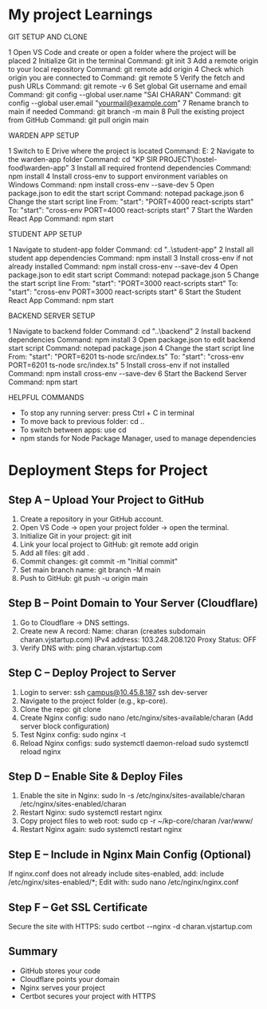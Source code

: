 # My project Learnings 
GIT SETUP AND CLONE

1  Open VS Code and create or open a folder where the project will be placed
2  Initialize Git in the terminal
   Command: git init
3  Add a remote origin to your local repository
   Command: git remote add origin <your-repo-url>
4  Check which origin you are connected to
   Command: git remote
5  Verify the fetch and push URLs
   Command: git remote -v
6  Set global Git username and email
   Command: git config --global user.name "SAI CHARAN"
   Command: git config --global user.email "yourmail@example.com"
7  Rename branch to main if needed
   Command: git branch -m main
8  Pull the existing project from GitHub
   Command: git pull origin main

WARDEN APP SETUP

1  Switch to E Drive where the project is located
   Command: E:
2  Navigate to the warden-app folder
   Command: cd "KP SIR PROJECT\hostel-food\warden-app"
3  Install all required frontend dependencies
   Command: npm install
4  Install cross-env to support environment variables on Windows
   Command: npm install cross-env --save-dev
5  Open package.json to edit the start script
   Command: notepad package.json
6  Change the start script line
   From: "start": "PORT=4000 react-scripts start"
   To:   "start": "cross-env PORT=4000 react-scripts start"
7  Start the Warden React App
   Command: npm start

STUDENT APP SETUP

1  Navigate to student-app folder
   Command: cd "..\student-app"
2  Install all student app dependencies
   Command: npm install
3  Install cross-env if not already installed
   Command: npm install cross-env --save-dev
4  Open package.json to edit start script
   Command: notepad package.json
5  Change the start script line
   From: "start": "PORT=3000 react-scripts start"
   To:   "start": "cross-env PORT=3000 react-scripts start"
6  Start the Student React App
   Command: npm start

BACKEND SERVER SETUP

1  Navigate to backend folder
   Command: cd "..\backend"
2  Install backend dependencies
   Command: npm install
3  Open package.json to edit backend start script
   Command: notepad package.json
4  Change the start script line
   From: "start": "PORT=6201 ts-node src/index.ts"
   To:   "start": "cross-env PORT=6201 ts-node src/index.ts"
5  Install cross-env if not installed
   Command: npm install cross-env --save-dev
6  Start the Backend Server
   Command: npm start

HELPFUL COMMANDS

- To stop any running server: press Ctrl + C in terminal
- To move back to previous folder: cd ..
- To switch between apps: use cd <folder-name>
- npm stands for Node Package Manager, used to manage dependencies




# Deployment Steps for Project

## Step A – Upload Your Project to GitHub
1. Create a repository in your GitHub account.
2. Open VS Code → open your project folder → open the terminal.
3. Initialize Git in your project:
   git init
4. Link your local project to GitHub:
   git remote add origin <repo-url>
5. Add all files:
   git add .
6. Commit changes:
   git commit -m "Initial commit"
7. Set main branch name:
   git branch -M main
8. Push to GitHub:
   git push -u origin main

## Step B – Point Domain to Your Server (Cloudflare)
1. Go to Cloudflare → DNS settings.
2. Create new A record:
   Name: charan (creates subdomain charan.vjstartup.com)
   IPv4 address: 103.248.208.120
   Proxy Status: OFF
3. Verify DNS with:
   ping charan.vjstartup.com

## Step C – Deploy Project to Server
1. Login to server:
   ssh campus@10.45.8.187
   ssh dev-server
2. Navigate to the project folder (e.g., kp-core).
3. Clone the repo:
   git clone <repo-url>
4. Create Nginx config:
   sudo nano /etc/nginx/sites-available/charan
   (Add server block configuration)
5. Test Nginx config:
   sudo nginx -t
6. Reload Nginx configs:
   sudo systemctl daemon-reload
   sudo systemctl reload nginx

## Step D – Enable Site & Deploy Files
1. Enable the site in Nginx:
   sudo ln -s /etc/nginx/sites-available/charan /etc/nginx/sites-enabled/charan
2. Restart Nginx:
   sudo systemctl restart nginx
3. Copy project files to web root:
   sudo cp -r ~/kp-core/charan /var/www/
4. Restart Nginx again:
   sudo systemctl restart nginx

## Step E – Include in Nginx Main Config (Optional)
If nginx.conf does not already include sites-enabled, add:
   include /etc/nginx/sites-enabled/*;
Edit with:
   sudo nano /etc/nginx/nginx.conf

## Step F – Get SSL Certificate
Secure the site with HTTPS:
   sudo certbot --nginx -d charan.vjstartup.com

## Summary
- GitHub stores your code
- Cloudflare points your domain
- Nginx serves your project
- Certbot secures your project with HTTPS

